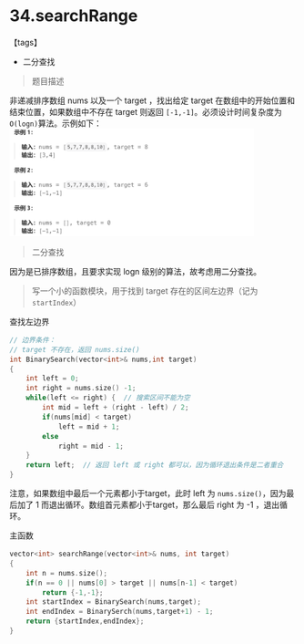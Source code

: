 # 34.searchRange

【tags】

* 二分查找



> 题目描述

非递减排序数组 nums 以及一个 target ，找出给定 target 在数组中的开始位置和结束位置，如果数组中不存在 target 则返回 `[-1,-1]`。必须设计时间复杂度为 `O(logn)`算法。示例如下：
<img src="https://raw.githubusercontent.com/huibazdy/TyporaPicture/main/image-20240522115249331.png" alt="image-20240522115249331" style="zoom: 42%;" />



> 二分查找

因为是已排序数组，且要求实现 logn 级别的算法，故考虑用二分查找。



> 写一个小的函数模块，用于找到 target 存在的区间左边界（记为`startIndex`）

查找左边界

```c++
// 边界条件：
// target 不存在，返回 nums.size()
int BinarySearch(vector<int>& nums,int target)
{
    int left = 0;
    int right = nums.size() -1;
    while(left <= right) {  // 搜索区间不能为空
        int mid = left + (right - left) / 2;
        if(nums[mid] < target)
            left = mid + 1;
        else
            right = mid - 1;
    }
    return left;  // 返回 left 或 right 都可以，因为循环退出条件是二者重合
}
```

注意，如果数组中最后一个元素都小于target，此时 left 为 `nums.size()`，因为最后加了 1 而退出循环。数组首元素都小于target，那么最后 right 为 -1 ，退出循环。

主函数

```c++
vector<int> searchRange(vector<int>& nums, int target)
{
    int n = nums.size();
    if(n == 0 || nums[0] > target || nums[n-1] < target)
        return {-1,-1};
    int startIndex = BinarySearch(nums,target);
    int endIndex = BinarySerch(nums,target+1) - 1;
    return {startIndex,endIndex};
}
```

